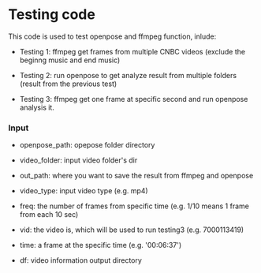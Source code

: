 # Testing code

This code is used to test openpose and ffmpeg function, inlude:

- Testing 1: ffmpeg get frames from multiple CNBC videos (exclude the beginng music and end music)

- Testing 2: run openpose to get analyze result from multiple folders (result from the previous test)

- Testing 3: ffmpeg get one frame at specific second and run openpose analysis it.


### Input

- openpose_path: opepose folder directory

- video_folder: input video folder's dir

- out_path: where you want to save the result from ffmpeg and openpose

- video_type: input video type (e.g. mp4)

- freq: the number of frames from specific time (e.g. 1/10 means 1 frame from each 10 sec)

- vid: the video is, which will be used to run testing3 (e.g. 7000113419)

- time: a frame at the specific time (e.g. '00:06:37')

- df: video information output directory

